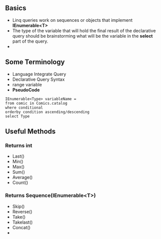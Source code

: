 ## Basics
- Linq queries work on sequences or objects that implement __IEnumerable\<T>__
- The type of the variable that will hold the final result of the declarative query should be brainstorming what will be the variable in the __select__ part of the query.
- 
## Some Terminology
- Language Integrate Query
- Declarative Query Syntax
- range variable
- __PseudoCode__
```
IEnumerable<Type> variableName = 
from comic in Comics.catalog
where conditional
orderby condition ascending/descending
select Type
```

## Useful Methods
### Returns int
- Last()
- Min()
- Max()
- Sum()
- Average()
- Count()

### Returns Sequence(IEnumerable\<T>)
- Skip()
- Reverse()
- Take()
- Takelast()
- Concat()
- 